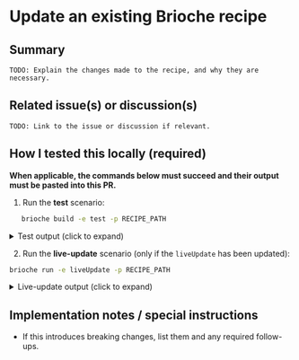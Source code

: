 # Update an existing Brioche recipe

## Summary

`TODO: Explain the changes made to the recipe, and why they are necessary.`

## Related issue(s) or discussion(s)

`TODO: Link to the issue or discussion if relevant.`

## How I tested this locally (required)

**When applicable, the commands below must succeed and their output must be pasted into this PR.**

1. Run the **test** scenario:

```bash
   brioche build -e test -p RECIPE_PATH
```

<details><summary>Test output (click to expand)</summary>
<p>

```
TODO: paste the relevant output here
```

</p>
</details>

2. Run the **live-update** scenario (only if the `liveUpdate` has been updated):

```bash
brioche run -e liveUpdate -p RECIPE_PATH
```

<details><summary>Live-update output (click to expand)</summary>
<p>

```bash
TODO: paste the relevant output here
```

</p>
</details>

## Implementation notes / special instructions

- If this introduces breaking changes, list them and any required follow-ups.
